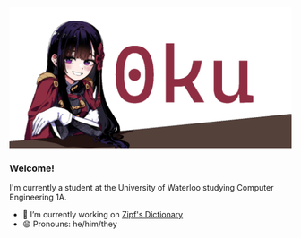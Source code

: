 
![](0kuBanner_Animated_3.gif)
### Welcome!
I'm currently a student at the University of Waterloo studying Computer Engineering 1A.  
- 🔭 I’m currently working on [Zipf's Dictionary](https://github.com/0ku/Zipfs-Dictionary)
- 😄 Pronouns: he/him/they  
<!--
**0ku/0ku** is a ✨ _special_ ✨ repository because its `README.md` (this file) appears on your GitHub profile.

Here are some ideas to get you started:

- 🔭 I’m currently working on ...
- 🌱 I’m currently learning ...
- 👯 I’m looking to collaborate on ...
- 🤔 I’m looking for help with ...
- 💬 Ask me about ...
- 📫 How to reach me: ...
- 😄 Pronouns: ...
- ⚡ Fun fact: ...
-->
